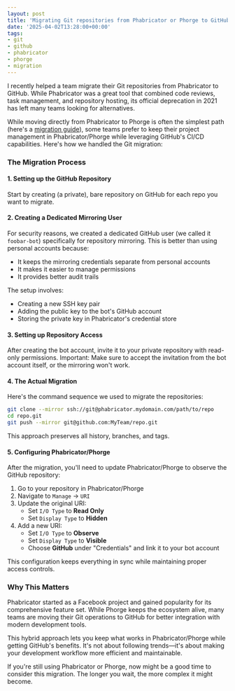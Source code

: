 ```yaml
---
layout: post
title: 'Migrating Git repositories from Phabricator or Phorge to GitHub'
date: '2025-04-02T13:28:00+00:00'
tags:
- git
- github
- phabricator
- phorge
- migration
---
```


I recently helped a team migrate their Git repositories from Phabricator to GitHub. While Phabricator was a great tool that combined code reviews, task management, and repository hosting, its official deprecation in 2021 has left many teams looking for alternatives.

While moving directly from Phabricator to Phorge is often the simplest path (here's a [migration guide](https://we.phorge.it/w/phorge/migration_guide/)), some teams prefer to keep their project management in Phabricator/Phorge while leveraging GitHub's CI/CD capabilities. Here's how we handled the Git migration:

### The Migration Process

#### 1. Setting up the GitHub Repository

Start by creating (a private), bare repository on GitHub for each repo you want to migrate.

#### 2. Creating a Dedicated Mirroring User

For security reasons, we created a dedicated GitHub user (we called it `foobar-bot`) specifically for repository mirroring. This is better than using personal accounts because:
- It keeps the mirroring credentials separate from personal accounts
- It makes it easier to manage permissions
- It provides better audit trails

The setup involves:
- Creating a new SSH key pair
- Adding the public key to the bot's GitHub account
- Storing the private key in Phabricator's credential store

#### 3. Setting up Repository Access

After creating the bot account, invite it to your private repository with read-only permissions. Important: Make sure to accept the invitation from the bot account itself, or the mirroring won't work.

#### 4. The Actual Migration

Here's the command sequence we used to migrate the repositories:

```bash
git clone --mirror ssh://git@phabricator.mydomain.com/path/to/repo
cd repo.git
git push --mirror git@github.com:MyTeam/repo.git
```

This approach preserves all history, branches, and tags.

#### 5. Configuring Phabricator/Phorge

After the migration, you'll need to update Phabricator/Phorge to observe the GitHub repository:

1. Go to your repository in Phabricator/Phorge
2. Navigate to `Manage` -> `URI`
3. Update the original URI:
   - Set `I/O Type` to **Read Only**
   - Set `Display Type` to **Hidden**
4. Add a new URI:
   - Set `I/O Type` to **Observe**
   - Set `Display Type` to **Visible**
   - Choose **GitHub** under "Credentials" and link it to your bot account

This configuration keeps everything in sync while maintaining proper access controls.

### Why This Matters

Phabricator started as a Facebook project and gained popularity for its comprehensive feature set. While Phorge keeps the ecosystem alive, many teams are moving their Git operations to GitHub for better integration with modern development tools.

This hybrid approach lets you keep what works in Phabricator/Phorge while getting GitHub's benefits. It's not about following trends—it's about making your development workflow more efficient and maintainable.

If you're still using Phabricator or Phorge, now might be a good time to consider this migration. The longer you wait, the more complex it might become.